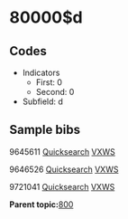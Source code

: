 # 80000$d

## Codes

-   Indicators
    -   First: 0
    -   Second: 0
-   Subfield: d

## Sample bibs

9645611 [Quicksearch](https://search.library.yale.edu/catalog/9645611) [VXWS](http://prodorbis.library.yale.edu:7014/vxws/GetHoldingsService?bibId=9645611)

9646526 [Quicksearch](https://search.library.yale.edu/catalog/9646526) [VXWS](http://prodorbis.library.yale.edu:7014/vxws/GetHoldingsService?bibId=9646526)

9721041 [Quicksearch](https://search.library.yale.edu/catalog/9721041) [VXWS](http://prodorbis.library.yale.edu:7014/vxws/GetHoldingsService?bibId=9721041)

**Parent topic:**[800](../../tags/800/800.md)

